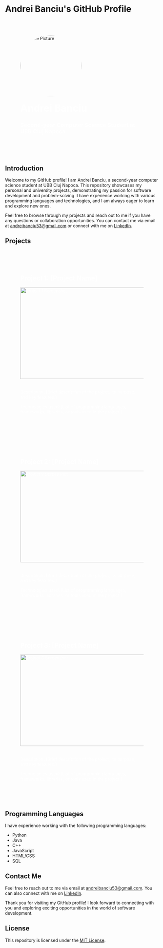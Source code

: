 # Andrei Banciu's GitHub Profile

<div style="background-image: url('[images/backgroundGIT.jpg](https://github.com/andreibanciu11/andreibanciu11/blob/main/images/backgroundGIT.jpg)'); background-size: cover; padding: 50px;">
    <img src="images/profile_picture.jpg" alt="Profile Picture" width="200" height="200" style="border-radius: 50%;">
    <h1 style="color: white; font-size: 32px; margin-top: 20px;">Andrei Banciu</h1>
    <h3 style="color: white; font-size: 18px;">Second-year Computer Science Student at UBB Cluj Napoca</h3>
</div>

## Introduction

Welcome to my GitHub profile! I am Andrei Banciu, a second-year computer science student at UBB Cluj Napoca. This repository showcases my personal and university projects, demonstrating my passion for software development and problem-solving. I have experience working with various programming languages and technologies, and I am always eager to learn and explore new ones.

Feel free to browse through my projects and reach out to me if you have any questions or collaboration opportunities. You can contact me via email at [andreibanciu53@gmail.com](mailto:andreibanciu53@gmail.com) or connect with me on [LinkedIn](https://www.linkedin.com/in/andrei-banciu-089a32224/).

## Projects

<div style="background-image: url('images/code_background.jpg'); background-size: cover; padding: 50px; color: white;">
    <h2>Project 1: [Project Name]</h2>
    <img src="images/project1_screenshot.jpg" alt="Project 1 Screenshot" width="500" height="300" style="margin-bottom: 20px;">
    <p>Description: [Brief description of the project, its purpose, and key features.]</p>
    <p>Technologies used: [List of programming languages, frameworks, libraries, or tools used in the project.]</p>
</div>

<div style="background-image: url('images/code_background.jpg'); background-size: cover; padding: 50px; color: white;">
    <h2>Project 2: [Project Name]</h2>
    <img src="images/project2_screenshot.jpg" alt="Project 2 Screenshot" width="500" height="300" style="margin-bottom: 20px;">
    <p>Description: [Brief description of the project, its purpose, and key features.]</p>
    <p>Technologies used: [List of programming languages, frameworks, libraries, or tools used in the project.]</p>
</div>

<div style="background-image: url('images/code_background.jpg'); background-size: cover; padding: 50px; color: white;">
    <h2>Project 3: [Project Name]</h2>
    <img src="images/project3_screenshot.jpg" alt="Project 3 Screenshot" width="500" height="300" style="margin-bottom: 20px;">
    <p>Description: [Brief description of the project, its purpose, and key features.]</p>
    <p>Technologies used: [List of programming languages, frameworks, libraries, or tools used in the project.]</p>
</div>

## Programming Languages

I have experience working with the following programming languages:

- Python
- Java
- C++
- JavaScript
- HTML/CSS
- SQL

## Contact Me

Feel free to reach out to me via email at [andreibanciu53@gmail.com](mailto:andreibanciu53@gmail.com). You can also connect with me on [LinkedIn](https://www.linkedin.com/in/andrei-banciu-089a32224/).

Thank you for visiting my GitHub profile! I look forward to connecting with you and exploring exciting opportunities in the world of software development.

## License

This repository is licensed under the [MIT License](LICENSE).
